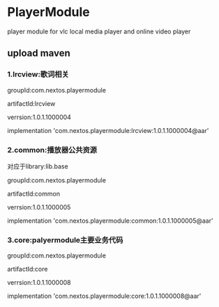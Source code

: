 # PlayerModule

player module for vlc local media player and online video player

## upload maven

### 1.lrcview:歌词相关

groupId:com.nextos.playermodule

artifactId:lrcview

verrsion:1.0.1.1000004

implementation 'com.nextos.playermodule:lrcview:1.0.1.1000004@aar'

### 2.common:播放器公共资源

对应于library:lib.base

groupId:com.nextos.playermodule

artifactId:common

verrsion:1.0.1.1000005

implementation 'com.nextos.playermodule:common:1.0.1.1000005@aar'

### 3.core:palyermodule主要业务代码

groupId:com.nextos.playermodule

artifactId:core

verrsion:1.0.1.1000008

implementation 'com.nextos.playermodule:core:1.0.1.1000008@aar'